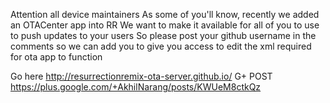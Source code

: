 Attention all device maintainers
As some of you'll know, recently we added an OTACenter app into RR
We want to make it available for all of you to use to push updates to your users
So please post your github username in the comments so we can add you to give you access to edit the xml required for ota app to function

Go here http://resurrectionremix-ota-server.github.io/
G+ POST https://plus.google.com/+AkhilNarang/posts/KWUeM8ctkQz
